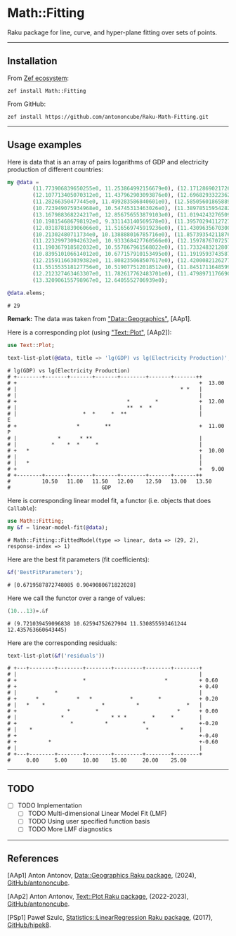 # Math::Fitting

Raku package for line, curve, and hyper-plane fitting over sets of points.

------

## Installation

From [Zef ecosystem](https://raku.land):

```
zef install Math::Fitting
```

From GitHub:

```
zef install https://github.com/antononcube/Raku-Math-Fitting.git
```

------

## Usage examples

Here is data that is an array of pairs logarithms of GDP and electricity production of different countries:

```raku
my @data =
        (11.773906839650255e0, 11.253864992156679e0), (12.171286902172696e0, 12.009204578014298e0),
        (12.107713405070312e0, 11.437962903093876e0), (12.696829332236298e0, 12.00401094268482e0),
        (11.28266350477445e0, 11.499283586840601e0), (12.585056018658895e0, 11.775388329493465e0),
        (10.723949075934968e0, 10.54745313463026e0), (11.389785159542825e0, 10.928944887584644e0),
        (13.167988368224217e0, 12.856756553879103e0), (11.019424327650983e0, 10.472888033769635e0),
        (10.198154686798192e0, 9.331143140569578e0), (11.395702941127277e0, 10.772811339725912e0),
        (12.031878183906066e0, 11.516569745919236e0), (11.430963567030055e0, 10.855585778720567e0),
        (10.21302480711734e0, 10.138888016785716e0), (11.857393542118762e0, 11.520472966745002e0),
        (11.223299730942632e0, 10.933368427760566e0), (12.15978767072575e0, 11.78868016913858e0),
        (11.190367918582032e0, 10.557867961568022e0), (11.733248321280731e0, 11.226857570288722e0),
        (10.839510106614012e0, 10.677157910153495e0), (11.191959374358786e0, 11.17621400228234e0),
        (12.215911663039382e0, 11.808235068507617e0), (12.420008212627797e0, 11.723537761532056e0),
        (11.551553518127756e0, 10.519077512018512e0), (11.845171164859963e0, 11.528956530193586e0),
        (12.212327463463307e0, 11.782617762483701e0), (11.479897117669006e0, 11.355095745306354e0),
        (13.320906155798967e0, 12.6405552706939e0);
        
@data.elems;        
```
```
# 29
```

**Remark:** The data was taken from ["Data::Geographics"](https://raku.land/zef:antononcube/Data::Geographics), [AAp1].

Here is a corresponding plot (using ["Text::Plot"](https://raku.land/zef:antononcube/Text::Plot), [AAp2]):

```raku
use Text::Plot;

text-list-plot(@data, title => 'lg(GDP) vs lg(Electricity Production)', x-label => 'GDP', y-label => 'EP');
```
```
# lg(GDP) vs lg(Electricity Production)            
# +--------+-------+-------+-------+--------+-------+-------++         
# +                                                          +  13.00  
# |                                                    * *   |         
# |                                                          |         
# +                                   *        *             +  12.00  
# |                                   **  *  *               |         
# |                     *  *     *  **                       |        E
# +                   *        **                            +  11.00 P
# |             *      * **                                  |         
# |           *    *  *     *                                |         
# +   *                                                      +  10.00  
# |                                                          |         
# |   *                                                      |         
# +                                                          +   9.00  
# +--------+-------+-------+-------+--------+-------+-------++         
#          10.50   11.00   11.50   12.00    12.50   13.00   13.50    
#                             GDP
```

Here is corresponding linear model fit, a functor (i.e. objects that does `Callable`):

```raku
use Math::Fitting;
my &f = linear-model-fit(@data);
```
```
# Math::Fitting::FittedModel(type => linear, data => (29, 2), response-index => 1)
```

Here are the best fit parameters (fit coefficients):

```raku
&f('BestFitParameters');
```
```
# [0.6719587872748085 0.9049080671822028]
```

Here we call the functor over a range of values:

```raku
(10...13)».&f
```
```
# (9.721039459096838 10.62594752627904 11.530855593461244 12.435763660643445)
```

Here are the corresponding residuals:

```raku
text-list-plot(&f('residuals'))
```
```
# +---+--------+--------+--------+---------+--------+--------+     
# |                                                          |     
# +                     *                         *          + 0.60
# +                                                          + 0.40
# |            *                                             |     
# +      *            *   *            *        *            + 0.20
# |   *    *                  *          *               *   |     
# +                *        *                         *      + 0.00
# |              *               * * *        *     *        |     
# +                 *          *           *                 +-0.20
# |    *                                    *          *     |     
# +                                                          +-0.40
# +          *                                               +-0.60
# |                                                          |     
# +---+--------+--------+--------+---------+--------+--------+     
#     0.00     5.00     10.00    15.00     20.00    25.00
```

------

## TODO

- [ ] TODO Implementation
  - [ ] TODO Multi-dimensional Linear Model Fit (LMF)
  - [ ] TODO Using user specified function basis
  - [ ] TODO More LMF diagnostics

------

## References

[AAp1] Anton Antonov, 
[Data::Geographics Raku package](https://github.com/antononcube/Raku-Data-Geographics),
(2024),
[GitHub/antononcube](https://github.com/antononcube).

[AAp2] Anton Antonov, 
[Text::Plot Raku package](https://github.com/antononcube/Raku-Text-Plot),
(2022-2023),
[GitHub/antononcube](https://github.com/antononcube).

[PSp1] Paweł Szulc,
[Statistics::LinearRegression Raku package](https://github.com/hipek8/p6-Statistics-LinearRegression),
(2017),
[GitHub/hipek8](https://github.com/hipek8).
